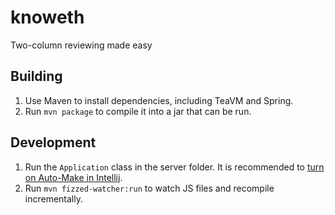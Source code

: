 # knoweth
Two-column reviewing made easy

## Building

1. Use Maven to install dependencies, including TeaVM and Spring.
2. Run `mvn package` to compile it into a jar that can be run.

## Development

1. Run the `Application` class in the server folder. It is recommended to [turn on Auto-Make in Intellij](https://stackoverflow.com/questions/12744303/intellij-idea-java-classes-not-auto-compiling-on-save). 
2. Run `mvn fizzed-watcher:run` to watch JS files and recompile incrementally.
